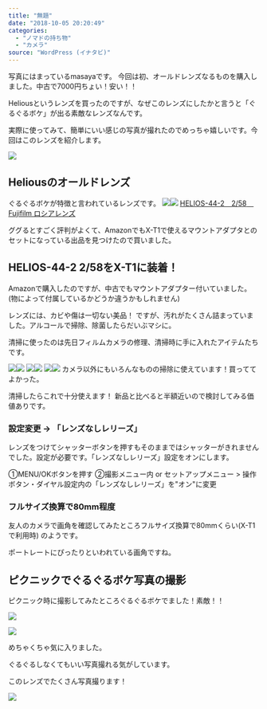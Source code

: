 ```yaml
---
title: "無題"
date: "2018-10-05 20:20:49"
categories:
  - "ノマドの持ち物"
  - "カメラ"
source: "WordPress (イナタビ)"
---
```


写真にはまっているmasayaです。
今回は初、オールドレンズなるものを購入しました。中古で7000円ちょい！安い！！

Heliousというレンズを買ったのですが、なぜこのレンズにしたかと言うと「ぐるぐるボケ」が出る素敵なレンズなんです。

実際に使ってみて、簡単にいい感じの写真が撮れたのでめっちゃ嬉しいです。今回はこのレンズを紹介します。

![](https://masayamuko.com/wp/wp-content/uploads/2018/10/IMG_4244-1024x768.jpg)

## Heliousのオールドレンズ

ぐるぐるボケが特徴と言われているレンズです。
[![](//ws-fe.amazon-adsystem.com/widgets/q?_encoding=UTF8&ASIN=B01BGLKTGG&Format=_SL250_&ID=AsinImage&MarketPlace=JP&ServiceVersion=20070822&WS=1&tag=msymk-22&language=ja_JP)](https://www.amazon.co.jp/gp/product/B01BGLKTGG/ref=as_li_ss_il?ie=UTF8&psc=1&linkCode=li3&tag=msymk-22&linkId=f4f906028ddd2cdf6cb5ed48b8a19921&language=ja_JP)![](https://ir-jp.amazon-adsystem.com/e/ir?t=msymk-22&language=ja_JP&l=li3&o=9&a=B01BGLKTGG)
[HELIOS-44-2　2/58　Fujifilm ロシアレンズ](https://amzn.to/2pDu7k8)

ググるとすごく評判がよくて、AmazonでもX-T1で使えるマウントアダプタとのセットになっている出品を見つけたので買いました。

## HELIOS-44-2 2/58をX-T1に装着！

Amazonで購入したのですが、中古でもマウントアダプター付いていました。
(物によって付属しているかどうか違うかもしれません)

レンズには、カビや傷は一切ない美品！
ですが、汚れがたくさん詰まっていました。アルコールで掃除、除菌したらだいぶマシに。

清掃に使ったのは先日フィルムカメラの修理、清掃時に手に入れたアイテムたちです。

[![](//ws-fe.amazon-adsystem.com/widgets/q?_encoding=UTF8&ASIN=B005LAI04W&Format=_SL160_&ID=AsinImage&MarketPlace=JP&ServiceVersion=20070822&WS=1&tag=msymk-22&language=ja_JP)](https://www.amazon.co.jp/gp/product/B005LAI04W/ref=as_li_ss_il?ie=UTF8&psc=1&linkCode=li2&tag=msymk-22&linkId=a5025ead5bd9808e89558e96247cd132&language=ja_JP)![](https://ir-jp.amazon-adsystem.com/e/ir?t=msymk-22&language=ja_JP&l=li2&o=9&a=B005LAI04W)
[![](//ws-fe.amazon-adsystem.com/widgets/q?_encoding=UTF8&ASIN=B005LEJ2HM&Format=_SL160_&ID=AsinImage&MarketPlace=JP&ServiceVersion=20070822&WS=1&tag=msymk-22&language=ja_JP)](https://www.amazon.co.jp/gp/product/B005LEJ2HM/ref=as_li_ss_il?ie=UTF8&psc=1&linkCode=li2&tag=msymk-22&linkId=f7ad7cb7c090d5f0249c0c14651a5169&language=ja_JP)![](https://ir-jp.amazon-adsystem.com/e/ir?t=msymk-22&language=ja_JP&l=li2&o=9&a=B005LEJ2HM)
[![](//ws-fe.amazon-adsystem.com/widgets/q?_encoding=UTF8&ASIN=B000TKDKA8&Format=_SL160_&ID=AsinImage&MarketPlace=JP&ServiceVersion=20070822&WS=1&tag=msymk-22&language=ja_JP)](https://www.amazon.co.jp/gp/product/B000TKDKA8/ref=as_li_ss_il?ie=UTF8&psc=1&linkCode=li2&tag=msymk-22&linkId=288283fec3c3ac07765b17d01d8c0662&language=ja_JP)![](https://ir-jp.amazon-adsystem.com/e/ir?t=msymk-22&language=ja_JP&l=li2&o=9&a=B000TKDKA8)
カメラ以外にもいろんなものの掃除に使えています！買っててよかった。

清掃したらこれで十分使えます！
新品と比べると半額近いので検討してみる価値ありです。

### 設定変更 → 「レンズなしレリーズ」

レンズをつけてシャッターボタンを押すもそのままではシャッターがきれませんでした。設定が必要です。「レンズなしレリーズ」設定をオンにします。

①MENU/OKボタンを押す
②撮影メニュー内 or セットアップメニュー > 操作ボタン・ダイヤル設定内の「レンズなしレリーズ」を"オン"に変更

### フルサイズ換算で80mm程度

友人のカメラで画角を確認してみたところフルサイズ換算で80mmくらい(X-T1で利用時)
のようです。

ポートレートにぴったりといわれている画角ですね。

## ピクニックでぐるぐるボケ写真の撮影

ピクニック時に撮影してみたところぐるぐるボケでました！素敵！！

![](https://masayamuko.com/wp/wp-content/uploads/2018/10/IMG_4232-1024x683.jpg)

![](https://masayamuko.com/wp/wp-content/uploads/2018/10/IMG_4235-1024x683.jpg)

めちゃくちゃ気に入りました。

ぐるぐるしなくてもいい写真撮れる気がしています。

このレンズでたくさん写真撮ります！

![](https://masayamuko.com/wp/wp-content/uploads/2018/10/IMG_4243-1024x768.jpg)